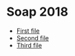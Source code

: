 # Soap 2018

- [First file](First_file.md)
- [Second file](Second_file.md)
- [Third file](Third_file.md)
